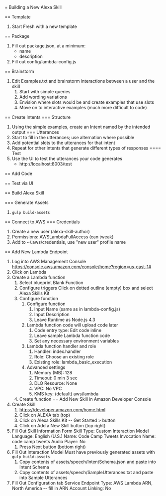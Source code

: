 = Building a New Alexa Skill

== Template
1. Start Fresh with a new template

== Package
1. Fill out package.json, at a minimum:
   - name
   - description
1. Fill out config/lambda-config.js

== Brainstorm
1. Edit Examples.txt and brainstorm interactions between a user and the skill
   1. Start with simple queries
   1. Add wording variations
   1. Envision where slots would be and create examples that use slots
   1. Move on to interactive examples (much more difficult to code)
   
== Create Intents
=== Structure
1. Using the simple examples, create an Intent named by the intended output
=== Utterances
1. Start to fill in the utterances; use alternation where possible
1. Add potential slots to the utterances for that intent
1. Repeat for other intents that generate different types of responses
==== Test
1. Use the UI to test the utterances your code generates 
   - http://localhost:8003/test
   
== Add Code

== Test via UI

== Build Alexa Skill

=== Generate Assets
1. `gulp build-assets`

== Connect to AWS
=== Credentials
1. Create a new user (alexa-skill-author)
1. Permissions: AWSLambdaFullAccess (can tweak)
1. Add to ~/.aws/credentials, use "new user" profile name
 

== Add New Lambda Endpoint
1. Log into AWS Management Console
   https://console.aws.amazon.com/console/home?region=us-east-1#
1. Click on Lambda
1. Create a Lambda function
   1. Select blueprint
      Blank Function
   1. Configure triggers
      Click on dotted outline (empty) box and select Alexa Skills Kit
   1. Configure function
      1. Configure function
          1. Input Name (same as in lambda-config.js)
          1. Input Description
          1. Leave Runtime as Node.js 4.3
      1. Lambda function code
         will upload code later
         1. Code entry type: Edit code inline 
         1. Leave sample Lambda function code
         1. Set any necessary environment variables
      1. Lambda function handler and role
         1. Handler: index.handler
         1. Role: Choose an existing role
         1. Existing role: lambda_basic_execution
      1. Advanced settings
         1. Memory (MB): 128
         1. Timeout: 0 min 3 sec
         1. DLQ Resource: None
         1. VPC: No VPC
         1. KMS key: (default) aws/lambda
   1. Create function
== Add New Skill in Amazon Developer Console
1. Create Skill
   1. https://developer.amazon.com/home.html
   1. Click on ALEXA tab (top)
   1. Click on Alexa Skills Kit -- Get Started > button
   1. Click on Add a New Skill button (top right)
1. Fill Out Skill Information Form
   Skill Type: Custom Interaction Model
   Language: English (U.S.)
   Name: Code Camp Tweets
   Invocation Name: code camp tweets
   Audio Player: No
   1. Press Next button (bottom right)
1. Fill Out Interaction Model
   Must have previously generated assets with `gulp build-assets`
   1. Copy contents of assets/speech/IntentSchema.json and paste into Intent Schema
   1. Copy contents of assets/speech/SampleUtterances.txt and paste into Sample Utterances
1. Fill Out Configuration tab
   Service Endpoint Type: AWS Lambda ARN, North America
   -- fill in ARN
   Account Linking: No
   
